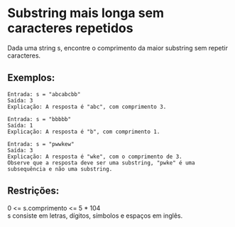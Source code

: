 # Substring mais longa sem caracteres repetidos

Dada uma string s, encontre o comprimento da maior substring sem repetir caracteres.

## Exemplos:
```
Entrada: s = "abcabcbb"
Saída: 3
Explicação: A resposta é "abc", com comprimento 3.
```
```
Entrada: s = "bbbbb"
Saída: 1
Explicação: A resposta é "b", com comprimento 1.
```
```
Entrada: s = "pwwkew"
Saída: 3
Explicação: A resposta é "wke", com o comprimento de 3.
Observe que a resposta deve ser uma substring, "pwke" é uma subsequência e não uma substring.
```
## Restrições:

0 <= s.comprimento <= 5 * 104  
s consiste em letras, dígitos, símbolos e espaços em inglês.
